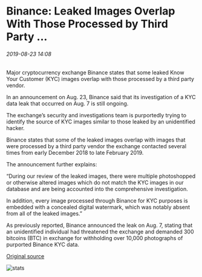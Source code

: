 # Binance: Leaked Images Overlap With Those Processed by Third Party ...

###### 2019-08-23 14:08

Major cryptocurrency exchange Binance states that some leaked Know Your Customer (KYC) images overlap with those processed by a third party vendor.

In an announcement on Aug. 23, Binance said that its investigation of a KYC data leak that occurred on Aug. 7 is still ongoing.

The exchange’s security and investigations team is purportedly trying to identify the source of KYC images similar to those leaked by an unidentified hacker.

Binance states that some of the leaked images overlap with images that were processed by a third party vendor the exchange contacted several times from early December 2018 to late February 2019.

The announcement further explains:

“During our review of the leaked images, there were multiple photoshopped or otherwise altered images which do not match the KYC images in our database and are being accounted into the comprehensive investigation.

In addition, every image processed through Binance for KYC purposes is embedded with a concealed digital watermark, which was notably absent from all of the leaked images.”

As previously reported, Binance announced the leak on Aug. 7, stating that an unidentified individual had threatened the exchange and demanded 300 bitcoins (BTC) in exchange for withholding over 10,000 photographs of purported Binance KYC data.

[Original source](https://cointelegraph.com/news/binance-leaked-images-overlap-with-those-processed-by-third-party)

![stats](https://c.statcounter.com/11760860/0/a89fa40b/1/ "stats")